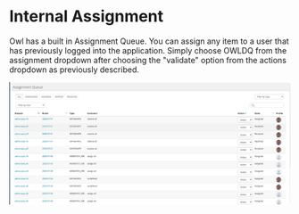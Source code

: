 # Internal Assignment

Owl has a built in Assignment Queue. You can assign any item to a user that has previously logged into the application. Simply choose OWLDQ from the assignment dropdown after choosing the "validate" option from the actions dropdown as previously described.

![](../.gitbook/assets/screen-shot-2020-07-07-at-5.08.15-am.png)



